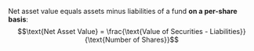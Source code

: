 Net asset value equals assets minus liabilities of a fund **on a per-share basis**:
$$\text{Net Asset Value} = \frac{\text{Value of Securities - Liabilities}}{\text{Number of Shares}}$$
